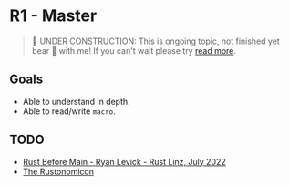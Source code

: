 # R1 - Master

> 🚧 UNDER CONSTRUCTION: This is ongoing topic, not finished yet bear 🧸 with me! If you can't wait please try [read more](../../bye.md).

## Goals

- Able to understand in depth.
- Able to read/write `macro`.

## TODO

- [Rust Before Main - Ryan Levick - Rust Linz, July 2022](https://www.youtube.com/watch?v=q8irLfXwaFM&t=1s)
- [The Rustonomicon](https://doc.rust-lang.org/nomicon/intro.html)
